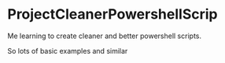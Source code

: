 # ProjectCleanerPowershellScrip

Me learning to create cleaner and better powershell scripts.

So lots of  basic examples and similar
